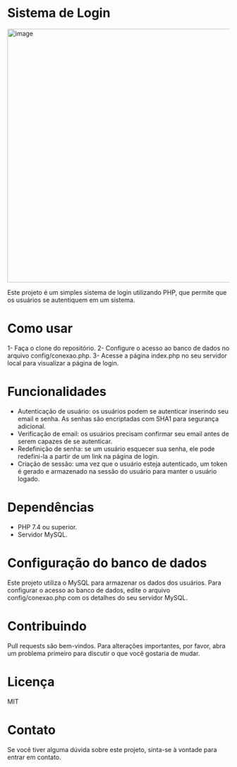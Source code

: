 # Sistema de Login

<img width="574" alt="image" src="https://github.com/celolopes/sistema_login/assets/67067508/82f35615-1b3c-450f-95f2-98b70cb23961">

Este projeto é um simples sistema de login utilizando PHP, que permite que os usuários se autentiquem em um sistema.

# Como usar

1- Faça o clone do repositório.
2- Configure o acesso ao banco de dados no arquivo config/conexao.php.
3- Acesse a página index.php no seu servidor local para visualizar a página de login.

# Funcionalidades

* Autenticação de usuário: os usuários podem se autenticar inserindo seu email e senha. As senhas são encriptadas com SHA1 para segurança adicional.
* Verificação de email: os usuários precisam confirmar seu email antes de serem capazes de se autenticar.
* Redefinição de senha: se um usuário esquecer sua senha, ele pode redefini-la a partir de um link na página de login.
* Criação de sessão: uma vez que o usuário esteja autenticado, um token é gerado e armazenado na sessão do usuário para manter o usuário logado.

# Dependências

* PHP 7.4 ou superior.
* Servidor MySQL.

# Configuração do banco de dados

Este projeto utiliza o MySQL para armazenar os dados dos usuários. Para configurar o acesso ao banco de dados, edite o arquivo config/conexao.php com os detalhes do seu servidor MySQL.

# Contribuindo

Pull requests são bem-vindos. Para alterações importantes, por favor, abra um problema primeiro para discutir o que você gostaria de mudar.

# Licença

MIT

# Contato

Se você tiver alguma dúvida sobre este projeto, sinta-se à vontade para entrar em contato.

